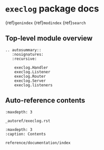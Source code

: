 # `execlog` package docs 
{ref}`genindex`
{ref}`modindex`
{ref}`search`

## Top-level module overview

```{eval-rst}
.. autosummary::
   :nosignatures:
   :recursive:

    execlog.Handler
    execlog.Listener
    execlog.Router
    execlog.Server
    execlog.listeners
```

## Auto-reference contents
```{toctree}
:maxdepth: 3

_autoref/execlog.rst
```

```{toctree}
:maxdepth: 3
:caption: Contents

reference/documentation/index
```

```{include} ../README.md
```

